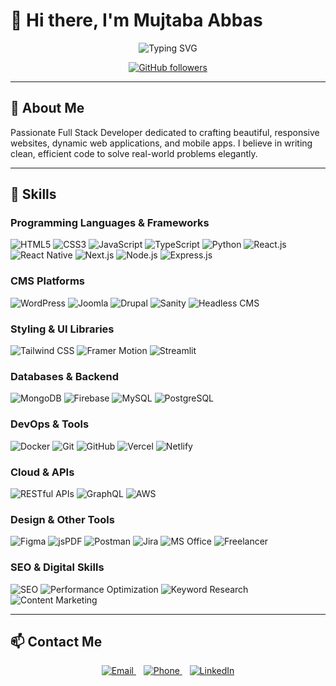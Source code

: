 # 👋 Hi there, I'm Mujtaba Abbas

<div align="center">
  <img src="https://readme-typing-svg.herokuapp.com?font=Fira+Code&weight=600&pause=1000&color=00BFFF&width=450&lines=Full+Stack+Developer;Web+Developer;Mobile+App+Developer;UI/UX+Enthusiast" alt="Typing SVG" />
</div>

<p align="center">
  <a href="https://github.com/mujtabaabas" target="_blank">
    <img src="https://img.shields.io/github/followers/mujtabaabas?label=Follow&style=social" alt="GitHub followers" />
  </a>
</p>

---

## 💫 About Me

Passionate Full Stack Developer dedicated to crafting beautiful, responsive websites, dynamic web applications, and mobile apps. I believe in writing clean, efficient code to solve real-world problems elegantly.

---

## 🚀 Skills

### Programming Languages & Frameworks  
<p align="left">  
  <img src="https://img.shields.io/badge/HTML5-E34F26?style=for-the-badge&logo=html5&logoColor=white" alt="HTML5" />  
  <img src="https://img.shields.io/badge/CSS3-1572B6?style=for-the-badge&logo=css3&logoColor=white" alt="CSS3" />  
  <img src="https://img.shields.io/badge/JavaScript-F7DF1E?style=for-the-badge&logo=javascript&logoColor=black" alt="JavaScript" />  
  <img src="https://img.shields.io/badge/TypeScript-3178C6?style=for-the-badge&logo=typescript&logoColor=white" alt="TypeScript" />  
  <img src="https://img.shields.io/badge/Python-3776AB?style=for-the-badge&logo=python&logoColor=white" alt="Python" />  
  <img src="https://img.shields.io/badge/React-61DAFB?style=for-the-badge&logo=react&logoColor=black" alt="React.js" />  
  <img src="https://img.shields.io/badge/React_Native-61DAFB?style=for-the-badge&logo=react&logoColor=black" alt="React Native" />  
  <img src="https://img.shields.io/badge/Next.js-000000?style=for-the-badge&logo=next.js&logoColor=white" alt="Next.js" />  
  <img src="https://img.shields.io/badge/Node.js-339933?style=for-the-badge&logo=node.js&logoColor=white" alt="Node.js" />  
  <img src="https://img.shields.io/badge/Express.js-000000?style=for-the-badge&logo=express&logoColor=white" alt="Express.js" />  
</p>

### CMS Platforms  
<p align="left">  
  <img src="https://img.shields.io/badge/WordPress-21759B?style=for-the-badge&logo=wordpress&logoColor=white" alt="WordPress" />  
  <img src="https://img.shields.io/badge/Joomla-5091CD?style=for-the-badge&logo=joomla&logoColor=white" alt="Joomla" />  
  <img src="https://img.shields.io/badge/Drupal-0678BE?style=for-the-badge&logo=drupal&logoColor=white" alt="Drupal" />  
  <img src="https://img.shields.io/badge/Sanity-F03E2F?style=for-the-badge&logo=sanity&logoColor=white" alt="Sanity" />  
  <img src="https://img.shields.io/badge/Headless_CMS-000000?style=for-the-badge&logo=jamstack&logoColor=white" alt="Headless CMS" />  
</p>

### Styling & UI Libraries  
<p align="left">  
  <img src="https://img.shields.io/badge/Tailwind_CSS-38B2AC?style=for-the-badge&logo=tailwind-css&logoColor=white" alt="Tailwind CSS" />  
  <img src="https://img.shields.io/badge/Framer_Motion-0055FF?style=for-the-badge&logo=framer&logoColor=white" alt="Framer Motion" />  
  <img src="https://img.shields.io/badge/Streamlit-FF4B4B?style=for-the-badge&logo=streamlit&logoColor=white" alt="Streamlit" />  
</p>

### Databases & Backend  
<p align="left">  
  <img src="https://img.shields.io/badge/MongoDB-47A248?style=for-the-badge&logo=mongodb&logoColor=white" alt="MongoDB" />  
  <img src="https://img.shields.io/badge/Firebase-FFCA28?style=for-the-badge&logo=firebase&logoColor=black" alt="Firebase" />  
  <img src="https://img.shields.io/badge/MySQL-4479A1?style=for-the-badge&logo=mysql&logoColor=white" alt="MySQL" />  
  <img src="https://img.shields.io/badge/PostgreSQL-336791?style=for-the-badge&logo=postgresql&logoColor=white" alt="PostgreSQL" />  
</p>

### DevOps & Tools  
<p align="left">  
  <img src="https://img.shields.io/badge/Docker-2496ED?style=for-the-badge&logo=docker&logoColor=white" alt="Docker" />  
  <img src="https://img.shields.io/badge/Git-F05032?style=for-the-badge&logo=git&logoColor=white" alt="Git" />  
  <img src="https://img.shields.io/badge/GitHub-181717?style=for-the-badge&logo=github&logoColor=white" alt="GitHub" />  
  <img src="https://img.shields.io/badge/Vercel-000000?style=for-the-badge&logo=vercel&logoColor=white" alt="Vercel" />  
  <img src="https://img.shields.io/badge/Netlify-00C7B7?style=for-the-badge&logo=netlify&logoColor=white" alt="Netlify" />  
</p>

### Cloud & APIs  
<p align="left">  
  <img src="https://img.shields.io/badge/RESTful_APIs-FF6C37?style=for-the-badge&logo=postman&logoColor=white" alt="RESTful APIs" />  
  <img src="https://img.shields.io/badge/GraphQL-E10098?style=for-the-badge&logo=graphql&logoColor=white" alt="GraphQL" />  
  <img src="https://img.shields.io/badge/AWS-232F3E?style=for-the-badge&logo=amazon-aws&logoColor=white" alt="AWS" />  
</p>

### Design & Other Tools  
<p align="left">  
  <img src="https://img.shields.io/badge/Figma-F24E1E?style=for-the-badge&logo=figma&logoColor=white" alt="Figma" />  
  <img src="https://img.shields.io/badge/jsPDF-007396?style=for-the-badge&logo=javascript&logoColor=white" alt="jsPDF" />  
  <img src="https://img.shields.io/badge/Postman-FF6C37?style=for-the-badge&logo=postman&logoColor=white" alt="Postman" />  
  <img src="https://img.shields.io/badge/Jira-0052CC?style=for-the-badge&logo=jira&logoColor=white" alt="Jira" />  
  <img src="https://img.shields.io/badge/MS_Office-D83B01?style=for-the-badge&logo=microsoft-office&logoColor=white" alt="MS Office" />  
  <img src="https://img.shields.io/badge/Freelancer-0ABDE3?style=for-the-badge&logo=freelancer&logoColor=white" alt="Freelancer" />  
</p>

### SEO & Digital Skills  
<p align="left">  
  <img src="https://img.shields.io/badge/SEO-47A248?style=for-the-badge&logo=google&logoColor=white" alt="SEO" />  
  <img src="https://img.shields.io/badge/Performance_Optimization-2496ED?style=for-the-badge&logo=pagespeed-insights&logoColor=white" alt="Performance Optimization" />  
  <img src="https://img.shields.io/badge/Keyword_Research-FF6C37?style=for-the-badge&logo=googleads&logoColor=white" alt="Keyword Research" />  
  <img src="https://img.shields.io/badge/Content_Marketing-FF4500?style=for-the-badge&logo=hubspot&logoColor=white" alt="Content Marketing" />  
</p>

---

## 📫 Contact Me

<p align="center">  
  <a href="mailto:s4mujtaba555@gmail.com" target="_blank">  
    <img src="https://img.shields.io/badge/Email-s4mujtaba555@gmail.com-D14836?style=for-the-badge&logo=gmail&logoColor=white" alt="Email" />  
  </a>  
  &nbsp;&nbsp;  
  <a href="tel:+923460630802" target="_blank">  
    <img src="https://img.shields.io/badge/Phone-03460630802-25D366?style=for-the-badge&logo=whatsapp&logoColor=white" alt="Phone" />  
  </a>  
  &nbsp;&nbsp;  
  <a href="https://linkedin.com/in/syed-mujtaba-abbas" target="_blank">  
    <img src="https://img.shields.io/badge/LinkedIn-Syed_Mujtaba_Abbas-0077B5?style=for-the-badge&logo=linkedin&logoColor=white" alt="LinkedIn" />  
  </a>  
</p>
